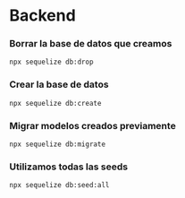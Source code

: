 # Backend 

### Borrar la base de datos que creamos
```
npx sequelize db:drop
``` 
### Crear la base de datos
```
npx sequelize db:create
```
### Migrar modelos creados previamente
```
npx sequelize db:migrate
```
### Utilizamos todas las seeds
```
npx sequelize db:seed:all
``` 



